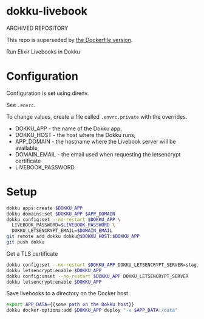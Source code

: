 # dokku-livebook

ARCHIVED REPOSITORY

This repo is superseded by [the Dockerfile version](https://github.com/joeyates/dokku-dockerfile-deployments/tree/main/livebook).

Run Elixir Livebooks in Dokku

# Configuration

Configuration is set using direnv.

See `.envrc`.

To change values, create a file called `.envrc.private`
with the overrides.

* DOKKU_APP - the name of the Dokku app,
* DOKKU_HOST - the host where the Dokku runs,
* APP_DOMAIN - the hostname where the Livebook server will be available,
* DOMAIN_EMAIL - the email used when requesting the letsencrypt certificate
* LIVEBOOK_PASSWORD

# Setup

```sh
dokku apps:create $DOKKU_APP
dokku domains:set $DOKKU_APP $APP_DOMAIN
dokku config:set --no-restart $DOKKU_APP \
  LIVEBOOK_PASSWORD=$LIVEBOOK_PASSWORD \
  DOKKU_LETSENCRYPT_EMAIL=$DOMAIN_EMAIL
git remote add dokku dokku@$DOKKU_HOST:$DOKKU_APP
git push dokku
```

Get a TLS certificate

```sh
dokku config:set --no-restart $DOKKU_APP DOKKU_LETSENCRYPT_SERVER=staging
dokku letsencrypt:enable $DOKKU_APP
dokku config:unset --no-restart $DOKKU_APP DOKKU_LETSENCRYPT_SERVER
dokku letsencrypt:enable $DOKKU_APP
```

Save livebooks to a directory on the Docker host

```sh
export APP_DATA={{some path on the Dokku host}}
dokku docker-options:add $DOKKU_APP deploy "-v $APP_DATA:/data"
```
